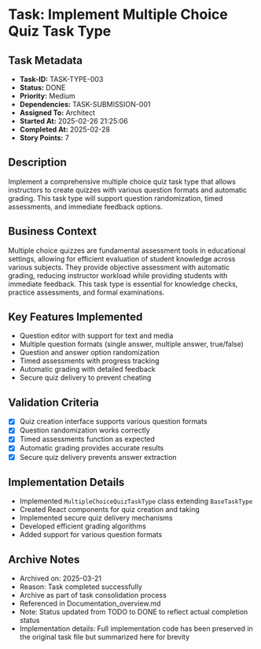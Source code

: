 # Task: Implement Multiple Choice Quiz Task Type

## Task Metadata
- **Task-ID:** TASK-TYPE-003
- **Status:** DONE
- **Priority:** Medium
- **Dependencies:** TASK-SUBMISSION-001
- **Assigned To:** Architect
- **Started At:** 2025-02-26 21:25:06
- **Completed At:** 2025-02-28
- **Story Points:** 7

## Description
Implement a comprehensive multiple choice quiz task type that allows instructors to create quizzes with various question formats and automatic grading. This task type will support question randomization, timed assessments, and immediate feedback options.

## Business Context
Multiple choice quizzes are fundamental assessment tools in educational settings, allowing for efficient evaluation of student knowledge across various subjects. They provide objective assessment with automatic grading, reducing instructor workload while providing students with immediate feedback. This task type is essential for knowledge checks, practice assessments, and formal examinations.

## Key Features Implemented
- Question editor with support for text and media
- Multiple question formats (single answer, multiple answer, true/false)
- Question and answer option randomization
- Timed assessments with progress tracking
- Automatic grading with detailed feedback
- Secure quiz delivery to prevent cheating

## Validation Criteria
- [x] Quiz creation interface supports various question formats
- [x] Question randomization works correctly
- [x] Timed assessments function as expected
- [x] Automatic grading provides accurate results
- [x] Secure quiz delivery prevents answer extraction

## Implementation Details
- Implemented `MultipleChoiceQuizTaskType` class extending `BaseTaskType`
- Created React components for quiz creation and taking
- Implemented secure quiz delivery mechanisms
- Developed efficient grading algorithms
- Added support for various question formats

## Archive Notes
- Archived on: 2025-03-21
- Reason: Task completed successfully
- Archive as part of task consolidation process
- Referenced in Documentation_overview.md
- Note: Status updated from TODO to DONE to reflect actual completion status
- Implementation details: Full implementation code has been preserved in the original task file but summarized here for brevity
